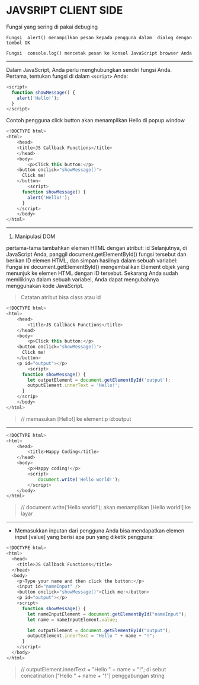 <link href="../NoteJavascriptMd/style.css" rel="stylesheet"></link>

# JAVSRIPT CLIENT SIDE

Fungsi yang sering di pakai debuging

`Fungsi  alert() menampilkan pesan kepada pengguna dalam  dialog dengan  tombol OK`

`Fungsi  console.log() mencetak pesan ke konsol JavaScript browser Anda`

---

Dalam JavaScript, Anda perlu menghubungkan sendiri fungsi Anda. Pertama, tentukan fungsi di dalam `<script>` Anda:

```javascript
<script>
  function showMessage() {
    alert('Hello!');
  }
</script>
```

Contoh pengguna click button akan menampilkan Hello di popup window

```javascript
<!DOCTYPE html>
<html>
	<head>
	<title>JS Callback Functions</title>
	</head>
	<body>
		<p>Click this button:</p>
    <button onclick="showMessage()">
      Click me!
    </button>
		<script>
      function showMessage() {
        alert('Hello!');
      }
    </script>
	</body>
</html>
```

---

1.  Manipulasi DOM

pertama-tama tambahkan elemen HTML dengan atribut: id
Selanjutnya, di JavaScript Anda, panggil document.getElementById() fungsi tersebut dan berikan ID elemen HTML, dan simpan hasilnya dalam sebuah variabel:
Fungsi ini document.getElementById() mengembalikan Element objek yang menunjuk ke elemen HTML dengan ID tersebut. Sekarang Anda sudah memilikinya dalam sebuah variabel, Anda dapat mengubahnya menggunakan kode JavaScript.

> Catatan atribut bisa class atau id

```javascript
<!DOCTYPE html>
<html>
	<head>
		<title>JS Callback Functions</title>
	</head>
	<body>
		<p>Click this button:</p>
    <button onclick="showMessage()">
      Click me!
    </button>
    <p id="output"></p>
		<script>
      function showMessage() {
        let outputElement = document.getElementById('output');
        outputElement.innerText = 'Hello!';
      }
    </scrip>
	</body>
</html>
```

> // memasukan [Hello!] ke element:p id:output

---

```javascript
<!DOCTYPE html>
<html>
	<head>
		<title>Happy Coding</title>
	</head>
	<body>
		<p>Happy coding!</p>
		<script>
			document.write('Hello world!');
		</script>
	</body>
</html>
```

> // document.write('Hello world!'); akan menampilkan [Hello world!] ke layar

---

- Memasukkan inputan dari pengguna
  Anda bisa mendapatkan elemen input [value] yang berisi apa pun yang diketik pengguna:

```javascript
<!DOCTYPE html>
<html>
  <head>
    <title>JS Callback Functions</title>
  </head>
  <body>
    <p>Type your name and then click the button:</p>
    <input id="nameInput" />
    <button onclick="showMessage()">Click me!</button>
    <p id="output"></p>
    <script>
      function showMessage() {
        let nameInputElement = document.getElementById("nameInput");
        let name = nameInputElement.value;

        let outputElement = document.getElementById("output");
        outputElement.innerText = "Hello " + name + "!";
      }
    </script>
  </body>
</html>
```

> // outputElement.innerText = "Hello " + name + "!"; di sebut concatination ["Hello " + name + "!"] penggabungan string
